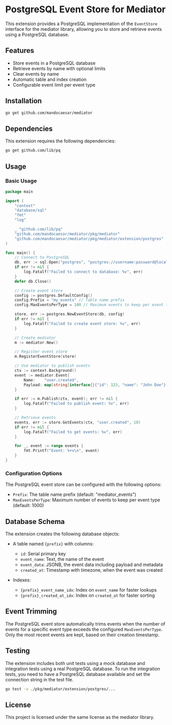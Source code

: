 # PostgreSQL Event Store for Mediator

This extension provides a PostgreSQL implementation of the `EventStore` interface for the mediator library, allowing you to store and retrieve events using a PostgreSQL database.

## Features

- Store events in a PostgreSQL database
- Retrieve events by name with optional limits
- Clear events by name
- Automatic table and index creation
- Configurable event limit per event type

## Installation

```bash
go get github.com/mandocaesar/mediator
```

## Dependencies

This extension requires the following dependencies:

```bash
go get github.com/lib/pq
```

## Usage

### Basic Usage

```go
package main

import (
	"context"
	"database/sql"
	"fmt"
	"log"

	_ "github.com/lib/pq"
	"github.com/mandocaesar/mediator/pkg/mediator"
	"github.com/mandocaesar/mediator/pkg/mediator/extension/postgres"
)

func main() {
	// Connect to PostgreSQL
	db, err := sql.Open("postgres", "postgres://username:password@localhost:5432/database?sslmode=disable")
	if err != nil {
		log.Fatalf("Failed to connect to database: %v", err)
	}
	defer db.Close()

	// Create event store
	config := postgres.DefaultConfig()
	config.Prefix = "my_events" // Table name prefix
	config.MaxEventsPerType = 100 // Maximum events to keep per event type

	store, err := postgres.NewEventStore(db, config)
	if err != nil {
		log.Fatalf("Failed to create event store: %v", err)
	}

	// Create mediator
	m := mediator.New()

	// Register event store
	m.RegisterEventStore(store)

	// Use mediator to publish events
	ctx := context.Background()
	event := mediator.Event{
		Name:    "user.created",
		Payload: map[string]interface{}{"id": 123, "name": "John Doe"},
	}

	if err := m.Publish(ctx, event); err != nil {
		log.Fatalf("Failed to publish event: %v", err)
	}

	// Retrieve events
	events, err := store.GetEvents(ctx, "user.created", 10)
	if err != nil {
		log.Fatalf("Failed to get events: %v", err)
	}

	for _, event := range events {
		fmt.Printf("Event: %+v\n", event)
	}
}
```

### Configuration Options

The PostgreSQL event store can be configured with the following options:

- `Prefix`: The table name prefix (default: "mediator_events")
- `MaxEventsPerType`: Maximum number of events to keep per event type (default: 1000)

## Database Schema

The extension creates the following database objects:

- A table named `{prefix}` with columns:
  - `id`: Serial primary key
  - `event_name`: Text, the name of the event
  - `event_data`: JSONB, the event data including payload and metadata
  - `created_at`: Timestamp with timezone, when the event was created

- Indexes:
  - `{prefix}_event_name_idx`: Index on `event_name` for faster lookups
  - `{prefix}_created_at_idx`: Index on `created_at` for faster sorting

## Event Trimming

The PostgreSQL event store automatically trims events when the number of events for a specific event type exceeds the configured `MaxEventsPerType`. Only the most recent events are kept, based on their creation timestamp.

## Testing

The extension includes both unit tests using a mock database and integration tests using a real PostgreSQL database. To run the integration tests, you need to have a PostgreSQL database available and set the connection string in the test file.

```bash
go test -v ./pkg/mediator/extension/postgres/...
```

## License

This project is licensed under the same license as the mediator library.
